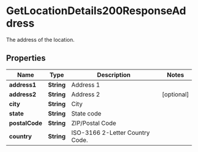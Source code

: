 

# GetLocationDetails200ResponseAddress

The address of the location.

## Properties

| Name | Type | Description | Notes |
|------------ | ------------- | ------------- | -------------|
|**address1** | **String** | Address 1 |  |
|**address2** | **String** | Address 2 |  [optional] |
|**city** | **String** | City |  |
|**state** | **String** | State code |  |
|**postalCode** | **String** | ZIP/Postal Code |  |
|**country** | **String** | ISO-3166 2-Letter Country Code. |  |



